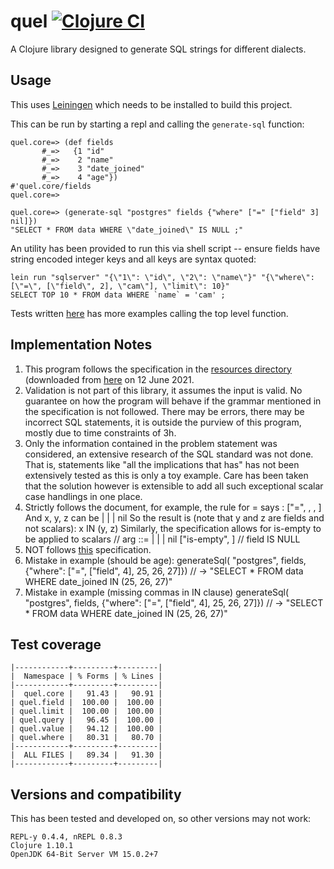 # quel [![Clojure CI](https://github.com/mourjo/quel/actions/workflows/clojure.yml/badge.svg?branch=main)](https://github.com/mourjo/quel/actions/workflows/clojure.yml)

A Clojure library designed to generate SQL strings for different dialects.

## Usage

This uses [Leiningen](https://leiningen.org/#install) which needs to be installed to build
this project.

This can be run by starting a repl and calling the `generate-sql` function:

```shell
quel.core=> (def fields
       #_=>   {1 "id"
       #_=>    2 "name"
       #_=>    3 "date_joined"
       #_=>    4 "age"})
#'quel.core/fields
quel.core=>

quel.core=> (generate-sql "postgres" fields {"where" ["=" ["field" 3] nil]})
"SELECT * FROM data WHERE \"date_joined\" IS NULL ;"
```

An utility has been provided to run this via shell script -- ensure fields have string
encoded integer keys and all keys are syntax quoted:

```shell
lein run "sqlserver" "{\"1\": \"id\", \"2\": \"name\"}" "{\"where\": [\"=\", [\"field\", 2], \"cam\"], \"limit\": 10}"
SELECT TOP 10 * FROM data WHERE `name` = 'cam' ;
```

Tests written [here](test/quel/core_test.clj) has more examples calling the top level
function.

## Implementation Notes

1. This program follows the specification in the [resources
   directory](resources/problem_statement.md) (downloaded from
   [here](https://gist.github.com/salsakran/73eabd4943eccc397a2af618789a197a) on 12 June
   2021.
2. Validation is not part of this library, it assumes the input is valid. No guarantee on
   how the program will behave if the grammar mentioned in the specification is not
   followed. There may be errors, there may be incorrect SQL statements, it is outside the
   purview of this program, mostly due to time constraints of 3h.
3. Only the information contained in the problem statement was considered, an extensive
   research of the SQL standard was not done. That is, statements like "all the
   implications that has" has not been extensively tested as this is only a toy
   example. Care has been taken that the solution however is extensible to add all such
   exceptional scalar case handlings in one place.
4. Strictly follows the document, for example, the rule for = says :
   ["=", <x>, <y>, <z>]
   And x, y, z can be <field> | <number> | <string> | nil
   So the result is (note that y and z are fields and not scalars):
   x IN (y, z)
   Similarly, the specification allows for is-empty to be applied to scalars
   // arg ::= <field> | <number> | <string> | nil
   ["is-empty", <arg>] // field IS NULL
5. NOT follows [this](https://www.w3schools.com/sql/sql_and_or.asp) specification.
6. Mistake in example (should be age):
   generateSql( "postgres", fields, {"where": ["=", ["field", 4], 25, 26, 27]})
   // -> "SELECT * FROM data WHERE date_joined IN (25, 26, 27)"
7. Mistake in example (missing commas in IN clause)
   generateSql( "postgres", fields, {"where": ["=", ["field", 4], 25, 26, 27]})
   // -> "SELECT * FROM data WHERE date_joined IN (25, 26, 27)"


## Test coverage
```shell
|------------+---------+---------|
|  Namespace | % Forms | % Lines |
|------------+---------+---------|
|  quel.core |   91.43 |   90.91 |
| quel.field |  100.00 |  100.00 |
| quel.limit |  100.00 |  100.00 |
| quel.query |   96.45 |  100.00 |
| quel.value |   94.12 |  100.00 |
| quel.where |   80.31 |   80.70 |
|------------+---------+---------|
|  ALL FILES |   89.34 |   91.30 |
|------------+---------+---------|
```

## Versions and compatibility
This has been tested and developed on, so other versions may not work:

```
REPL-y 0.4.4, nREPL 0.8.3
Clojure 1.10.1
OpenJDK 64-Bit Server VM 15.0.2+7
```
